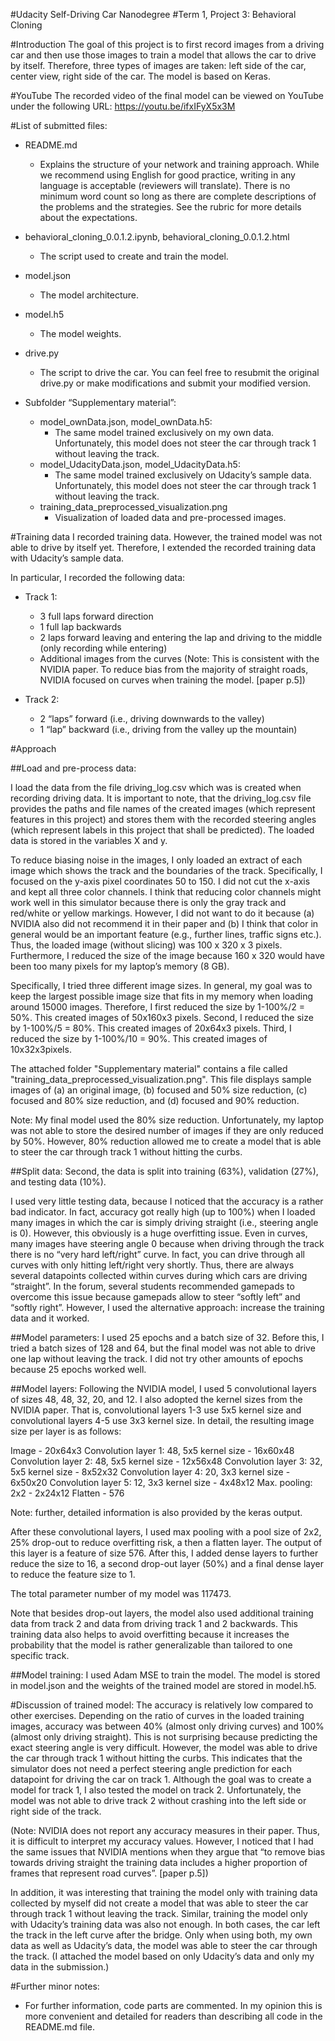 #Udacity Self-Driving Car Nanodegree
#Term 1, Project 3: Behavioral Cloning 

#Introduction 
The goal of this project is to first record images from a driving car and then use those images to train a model that allows the car to drive by itself. Therefore, three types of images are taken: left side of the car, center view, right side of the car. The model is based on Keras.

#YouTube
The recorded video of the final model can be viewed on YouTube under the following URL:
https://youtu.be/ifxIFyX5x3M

#List of submitted files:
- README.md 
     - Explains the structure of your network and training approach. While we recommend using English for good practice, writing in any language is acceptable (reviewers will translate). There is no minimum word count so long as there are complete descriptions of the problems and the strategies. See the rubric for more details about the expectations.
- behavioral_cloning_0.0.1.2.ipynb, behavioral_cloning_0.0.1.2.html
     - The script used to create and train the model.
- model.json
     - The model architecture. 
- model.h5
     - The model weights.
- drive.py
     - The script to drive the car. You can feel free to resubmit the original drive.py or make modifications and submit your modified version.

- Subfolder “Supplementary material”: 
     - model_ownData.json, model_ownData.h5:
         - The same model trained exclusively on my own data. Unfortunately, this model does not steer the car through track 1 without leaving the track.
     - model_UdacityData.json, model_UdacityData.h5:
         - The same model trained exclusively on Udacity’s sample data. Unfortunately, this model does not steer the car through track 1 without leaving the track.
     - training_data_preprocessed_visualization.png
         - Visualization of loaded data and pre-processed images. 

#Training data 
I recorded training data. However, the trained model was not able to drive by itself yet. Therefore, I extended the recorded training data with Udacity’s sample data.

In particular, I recorded the following data:
-	Track 1:
    - 3 full laps forward direction
    - 1 full lap backwards
    - 2 laps forward leaving and entering the lap and driving to the middle (only recording while entering)
    - Additional images from the curves (Note: This is consistent with the NVIDIA paper. To reduce bias from the majority of straight roads, NVIDIA focused on curves when training the model. [paper p.5])

- Track 2: 
  - 2 “laps” forward (i.e., driving downwards to the valley)
  - 1 “lap” backward (i.e., driving from the valley up the mountain)

#Approach

##Load and pre-process data:

I load the data from the file driving_log.csv which was is created when recording driving data. It is important to note, that the driving_log.csv file provides the paths and file names of the created images (which represent features in this project) and stores them with the recorded steering angles (which represent labels in this project that shall be predicted). 
The loaded data is stored in the variables X and y. 

To reduce biasing noise in the images, I only loaded an extract of each image which shows the track and the boundaries of the track. Specifically, I focused on the y-axis pixel coordinates 50 to 150. I did not cut the x-axis and kept all three color channels. I think that reducing color channels might work well in this simulator because there is only the gray track and red/white or yellow markings. However, I did not want to do it because (a) NVIDIA also did not recommend it in their paper and (b) I think that color in general would be an important feature (e.g., further lines, traffic signs etc.). Thus, the loaded image (without slicing) was 100 x 320 x 3 pixels. 
Furthermore, I reduced the size of the image because 160 x 320 would have been too many pixels for my laptop’s memory (8 GB).

Specifically, I tried three different image sizes. In general, my goal was to keep the largest possible image size that fits in my memory when loading around 15000 images. Therefore, I first reduced the size by 1-100%/2 = 50%. This created images of 50x160x3 pixels. Second, I reduced the size by 1-100%/5 = 80%. This created images of 20x64x3 pixels. Third, I reduced the size by 1-100%/10 = 90%. This created images of 10x32x3pixels. 

The attached folder "Supplementary material" contains a file called "training_data_preprocessed_visualization.png". This file displays sample images of (a) an original image, (b) focused and 50% size reduction, (c) focused and 80% size reduction, and (d) focused and 90% reduction.

Note: My final model used the 80% size reduction. Unfortunately, my laptop was not able to store the desired number of images if they are only reduced by 50%. However, 80% reduction allowed me to create a model that is able to steer the car through track 1 without hitting the curbs. 

##Split data: 
Second, the data is split into training (63%), validation (27%), and testing data (10%). 

I used very little testing data, because I noticed that the accuracy is a rather bad indicator. In fact, accuracy got really high (up to 100%) when I loaded many images in which the car is simply driving straight (i.e., steering angle is 0). However, this obviously is a huge overfitting issue. Even in curves, many images have steering angle 0 because when driving through the track there is no “very hard left/right” curve. In fact, you can drive through all curves with only hitting left/right very shortly. Thus, there are always several datapoints collected within curves during which cars are driving “straight”. In the forum, several students recommended gamepads to overcome this issue because gamepads allow to steer “softly left” and “softly right”. However, I used the alternative approach: increase the training data and it worked. 

##Model parameters:
I used 25 epochs and a batch size of 32. Before this, I tried a batch sizes of 128 and 64, but the final model was not able to drive one lap without leaving the track. I did not try other amounts of epochs because 25 epochs worked well. 

##Model layers:
Following the NVIDIA model, I used 5 convolutional layers of sizes 48, 48, 32, 20, and 12. I also adopted the kernel sizes from the NVIDIA paper. That is, convolutional layers 1-3 use 5x5 kernel size and convolutional layers 4-5 use 3x3 kernel size. In detail, the resulting image size per layer is as follows:

Image - 20x64x3 
Convolution layer 1: 48, 5x5 kernel size - 16x60x48 
Convolution layer 2: 48, 5x5 kernel size - 12x56x48 
Convolution layer 3: 32, 5x5 kernel size - 8x52x32 
Convolution layer 4: 20, 3x3 kernel size - 6x50x20 
Convolution layer 5: 12, 3x3 kernel size - 4x48x12 
Max. pooling: 2x2 - 2x24x12 
Flatten - 576 

Note: further, detailed information is also provided by the keras output.

After these convolutional layers, I used max pooling with a pool size of 2x2, 25% drop-out to reduce overfitting risk, a then a flatten layer. The output of this layer is a feature of size 576. After this, I added dense layers to further reduce the size to 16, a second drop-out layer (50%) and a final dense layer to reduce the feature size to 1. 

The total parameter number of my model was 117473. 

Note that besides drop-out layers, the model also used additional training data from track 2 and data from driving track 1 and 2 backwards. This training data also helps to avoid overfitting because it increases the probability that the model is rather generalizable than tailored to one specific track. 

##Model training: 
I used Adam MSE to train the model. The model is stored in model.json and the weights of the trained model are stored in model.h5. 

#Discussion of trained model:
The accuracy is relatively low compared to other exercises. Depending on the ratio of curves in the loaded training images, accuracy was between 40% (almost only driving curves) and 100% (almost only driving straight). This is not surprising because predicting the exact steering angle is very difficult. However, the model was able to drive the car through track 1 without hitting the curbs. This indicates that the simulator does not need a perfect steering angle prediction for each datapoint for driving the car on track 1. Although the goal was to create a model for track 1, I also tested the model on track 2. Unfortunately, the model was not able to drive track 2 without crashing into the left side or right side of the track. 

(Note: NVIDIA does not report any accuracy measures in their paper. Thus, it is difficult to interpret my accuracy values. However, I noticed that I had the same issues that NVIDIA mentions when they argue that “to remove bias towards driving straight the training data includes a higher proportion of frames that represent road curves”. [paper p.5])

In addition, it was interesting that training the model only with training data collected by myself did not create a model that was able to steer the car through track 1 without leaving the track. Similar, training the model only with Udacity’s training data was also not enough. In both cases, the car left the track in the left curve after the bridge. Only when using both, my own data as well as Udacity’s data, the model was able to steer the car through the track. (I attached the model based on only Udacity’s data and only my data in the submission.)

#Further minor notes: 
-	For further information, code parts are commented. In my opinion this is more convenient and detailed for readers than describing all code in the README.md file. 

